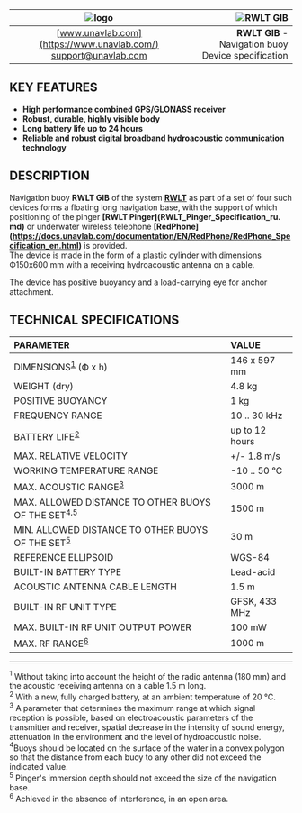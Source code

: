 | ![logo](https://ucnl.github.io/documentation/sm_logo.png) | ![RWLT GIB](https://ucnl.github.io/documentation/RWLT_GIB.png) |
| :---: | ---: |
| [www.unavlab.com](https://www.unavlab.com/) <br/> [support@unavlab.com](mailto:support@unavlab.com) | **RWLT GIB** - Navigation buoy <br/> Device specification |

## KEY FEATURES

* **High performance combined GPS/GLONASS receiver**
* **Robust, durable, highly visible body**
* **Long battery life up to 24 hours**
* **Reliable and robust digital broadband hydroacoustic communication technology**

## DESCRIPTION

Navigation buoy **RWLT GIB** of the system **[RWLT](RWLT_DataBrief_en.md)** as part of a set of four such devices forms a floating long navigation base, with the support of which positioning of the pinger **[RWLT Pinger](RWLT_Pinger_Specification_ru. md)** or underwater wireless telephone **[RedPhone] (https://docs.unavlab.com/documentation/EN/RedPhone/RedPhone_Specification_en.html)** is provided.  
The device is made in the form of a plastic cylinder with dimensions Ф150х600 mm with a receiving hydroacoustic antenna on a cable.

The device has positive buoyancy and a load-carrying eye for anchor attachment.

<div style="page-break-after: always;"></div>

## TECHNICAL SPECIFICATIONS

| PARAMETER | VALUE |
| :--- | :--- |
| DIMENSIONS<sup>[1](#footnote1)</sup> (Ф х h) | 146 x 597 mm |
| WEIGHT (dry) | 4.8 kg |
| POSITIVE BUOYANCY | 1 kg |
| FREQUENCY RANGE | 10 .. 30 kHz |
| BATTERY LIFE<sup>[2](#footnote2)</sup> | up to 12 hours |
| MAX. RELATIVE VELOCITY | +/- 1.8 m/s  |
| WORKING TEMPERATURE RANGE | -10 .. 50 °С |
| MAX. ACOUSTIC RANGE<sup>[3](#footnote3)</sup> | 3000 m |
| MAX. ALLOWED DISTANCE TO OTHER BUOYS OF THE SET<sup>[4](#footnote4),[5](#footnote5)</sup> | 1500 m |
| MIN. ALLOWED DISTANCE TO OTHER BUOYS OF THE SET<sup>[5](#footnote5)</sup> | 30 m |
| REFERENCE ELLIPSOID | WGS-84 |
| BUILT-IN BATTERY TYPE | Lead-acid |
| ACOUSTIC ANTENNA CABLE LENGTH | 1.5 m |
| BUILT-IN RF UNIT TYPE | GFSK, 433 MHz |
| MAX. BUILT-IN RF UNIT OUTPUT POWER | 100 mW |
| MAX. RF RANGE<sup>[6](#footnote4)</sup> | 1000 m |

________________
<a name="footnote1"><sup>1</sup></a> Without taking into account the height of the radio antenna (180 mm) and the acoustic receiving antenna on a cable 1.5 m long.  
<a name="footnote2"><sup>2</sup></a> With a new, fully charged battery, at an ambient temperature of 20 °C.  
<a name="footnote3"><sup>3</sup></a> A parameter that determines the maximum range at which signal reception is possible, based on
electroacoustic parameters of the transmitter and receiver, spatial decrease in the intensity of sound energy, attenuation in the environment
and the level of hydroacoustic noise.  
<a name="footnote4"><sup>4</sup></a>Buoys should be located on the surface of the water in a convex polygon so that the distance from each buoy
to any other did not exceed the indicated value.  
<a name="footnote5"><sup>5</sup></a> Pinger's immersion depth should not exceed the size of the navigation base.  
<a name="footnote6"><sup>6</sup></a> Achieved in the absence of interference, in an open area.  
